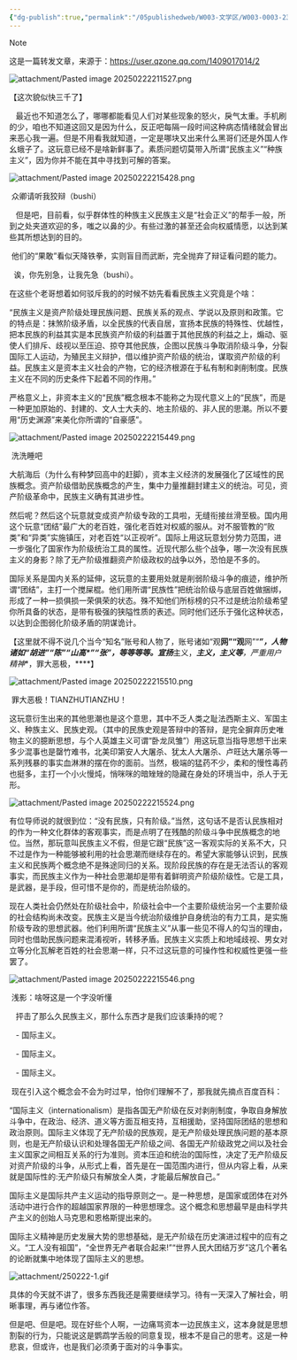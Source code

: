 ```yaml
---
{"dg-publish":true,"permalink":"/05publishedweb/W003-文学区/W003-0003-230522我为什么反……-鳳太皇/","noteIcon":"","created":"2025-02-22T21:01:28.257+08:00","updated":"2025-02-22T21:57:02.278+08:00"}
---
```



> [!NOTE]
> 这是一篇转发文章，来源于：https://user.qzone.qq.com/1409017014/2

![attachment/Pasted image 20250222211527.png](/img/user/05publishedweb/W003-%E6%96%87%E5%AD%A6%E5%8C%BA/attachment/Pasted%20image%2020250222211527.png)

【这次貌似快三千了】

   最近也不知道怎么了，哪哪都能看见人们对某些现象的怒火，戾气太重。手机刷的少，咱也不知道这回又是因为什么，反正吧每隔一段时间这种病态情绪就会冒出来恶心我一遍。但是不用看我就知道，一定是哪块又出来什么黑哥们还是外国人作幺蛾子了。这玩意已经不是啥新鲜事了。素质问题切莫带入所谓“民族主义”“种族主义”，因为你并不能在其中寻找到可解的答案。

  

![attachment/Pasted image 20250222215428.png](/img/user/05publishedweb/W003-%E6%96%87%E5%AD%A6%E5%8C%BA/attachment/Pasted%20image%2020250222215428.png)

 众卿请听我狡辩（bushi）

   但是吧，目前看，似乎群体性的种族主义民族主义是“社会正义”的帮手一般，所到之处夹道欢迎的多，嗤之以鼻的少。有些过激的甚至还会向权威情愿，以达到某些其所想达到的目的。

 他们的“果敢”看似天降铁拳，实则盲目而武断，完全抛弃了辩证看问题的能力。

  诶，你先别急，让我先急（bushi）。

在这些个老哥想着如何驳斥我的的时候不妨先看看民族主义究竟是个啥：

  

“民族主义是资产阶级处理民族问题、民族关系的观点、学说以及原则和政策。它的特点是：抹煞阶级矛盾，以全民族的代表自居，宣扬本民族的特殊性、优越性，把本民族的利益其实是本民族资产阶级的利益置于其他民族的利益之上，煽动、驱使人们排斥、歧视以至压迫、掠夺其他民族，企图以民族斗争取消阶级斗争，分裂国际工人运动，为殖民主义辩护，借以维护资产阶级的统治，谋取资产阶级的利益。民族主义是资本主义社会的产物，它的经济根源在于私有制和剥削制度。民族主义在不同的历史条件下起着不同的作用。”

  

严格意义上，非资本主义的“民族”概念根本不能称之为现代意义上的“民族”，而是一种更加原始的、封建的、文人士大夫的、地主阶级的、非人民的思潮。所以不要用“历史渊源”来美化你所谓的“自豪感”。

![attachment/Pasted image 20250222215449.png](/img/user/05publishedweb/W003-%E6%96%87%E5%AD%A6%E5%8C%BA/attachment/Pasted%20image%2020250222215449.png)

 洗洗睡吧

大航海后（为什么有种梦回高中的赶脚），资本主义经济的发展强化了区域性的民族概念。资产阶级借助民族概念的产生，集中力量推翻封建主义的统治。可见，资产阶级革命中，民族主义确有其进步性。

然后呢？然后这个玩意就变成资产阶级专政的工具啦，无缝衔接丝滑至极。国内用这个玩意“团结”最广大的老百姓，强化老百姓对权威的服从。对不服管教的“败类”和“异类”实施镇压，对老百姓“以正视听”。国际上用这玩意划分势力范围，进一步强化了国家作为阶级统治工具的属性。近现代那么些个战争，哪一次没有民族主义的身影？除了无产阶级推翻资产阶级政权的战争以外，恐怕是不多的。

国际关系是国内关系的延伸，这玩意的主要用处就是削弱阶级斗争的痕迹，维护所谓“团结”，主打一个搅屎棍。他们用所谓“民族性”把统治阶级与底层百姓做捆绑，形成了一种一损俱损一荣俱荣的状态。殊不知他们所标榜的只不过是统治阶级希望你所具备的状态，是带有极强的狭隘性质的表述。同时他们还乐于强化这种状态，以达到企图弱化阶级矛盾的阴谋诡计。

【这里就不得不说几个当今“知名”账号和人物了，账号诸如“观**网”“观**网”“*****”，人物诸如“胡*进”“陈*”“山高*”“张**”，等等等等。宣扬***主义，***主义，**主义等****，严重**用户精神**，罪大恶极，****】

![attachment/Pasted image 20250222215510.png](/img/user/05publishedweb/W003-%E6%96%87%E5%AD%A6%E5%8C%BA/attachment/Pasted%20image%2020250222215510.png)

 罪大恶极！TIANZHUTIANZHU！

这玩意衍生出来的其他思潮也是这个意思，其中不乏人类之耻法西斯主义、军国主义、种族主义、民族史观。（其中的民族史观是答辩中的答辩，是完全摒弃历史唯物主义的臆断思想，与个人英雄主义可谓“卧龙凤雏”）用这玩意当指导思想干出来多少混事也是罄竹难书，北美印第安人大屠杀、犹太人大屠杀、卢旺达大屠杀等一系列残暴的事实血淋淋的摆在你的面前。当然，极端的猛药不少，柔和的慢性毒药也挺多，主打一个小火慢炖，悄咪咪的暗矬矬的隐藏在身处的环境当中，杀人于无形。

  

![attachment/Pasted image 20250222215524.png](/img/user/05publishedweb/W003-%E6%96%87%E5%AD%A6%E5%8C%BA/attachment/Pasted%20image%2020250222215524.png)

有位导师说的就很到位：“没有民族，只有阶级。”当然，这句话不是否认民族相对的作为一种文化群体的客观事实，而是点明了在残酷的阶级斗争中民族概念的地位。当然，那玩意叫民族主义不假，但是它跟“民族”这一客观实际的关系不大，只不过是作为一种能够被利用的社会思潮而继续存在的。希望大家能够认识到，民族主义和民族两个概念绝不是殊途同归的关系。现阶段民族的存在是无法否认的客观事实，而民族主义作为一种社会思潮却是带有着鲜明资产阶级阶级性。它是工具，是武器，是手段，但可惜不是你的，而是统治阶级的。

现在人类社会仍然处在阶级社会中，阶级社会中一个主要阶级统治另一个主要阶级的社会结构尚未改变。民族主义是当今统治阶级维护自身统治的有力工具，是实施阶级专政的思想武器。他们利用所谓“民族主义”从事一些见不得人的勾当的理由，同时也借助民族问题来混淆视听，转移矛盾。民族主义实质上和地域歧视、男女对立等分化瓦解老百姓的社会思潮一样，只不过这玩意的可操作性和权威性更强一些罢了。

  

![attachment/Pasted image 20250222215546.png](/img/user/05publishedweb/W003-%E6%96%87%E5%AD%A6%E5%8C%BA/attachment/Pasted%20image%2020250222215546.png)

 浅影：啥呀这是一个字没听懂

   抨击了那么久民族主义，那什么东西才是我们应该秉持的呢？

   - 国际主义。

   - 国际主义。

   - 国际主义。

 现在引入这个概念会不会为时过早，怕你们理解不了，那我就先摘点百度百科：

  

“国际主义（internationalism）是指各国无产阶级在反对剥削制度，争取自身解放斗争中，在政治、经济、道义等方面互相支持，互相援助，坚持国际团结的思想和政治原则。国际主义体现了无产阶级的民族观，是无产阶级处理民族问题的基本原则，也是无产阶级认识和处理各国无产阶级之间、各国无产阶级政党之间以及社会主义国家之间相互关系的行为准则。资本压迫和统治的国际性，决定了无产阶级反对资产阶级的斗争，从形式上看，首先是在一国范围内进行，但从内容上看，从来就是国际性的:无产阶级只有解放全人类，才能最后解放自己。”

  

国际主义是国际共产主义运动的指导原则之一。是一种思想，是国家或团体在对外活动中进行合作的超越国家界限的一种思想理念。这个概念和思想最早是由科学共产主义的创始人马克思和恩格斯提出来的。

国际主义精神是历史发展大势的思想基础，是无产阶级在历史演进过程中的应有之义。“工人没有祖国”，“全世界无产者联合起来!”“世界人民大团结万岁”这几个著名的论断就集中地体现了国际主义的思想。


![attachment/250222-1.gif](/img/user/05publishedweb/W003-%E6%96%87%E5%AD%A6%E5%8C%BA/attachment/250222-1.gif)

具体的今天就不讲了，很多东西我还是需要继续学习。待有一天深入了解社会，明晰事理，再与诸位作答。

但是吧、但是吧。现在好些个人啊，一边痛骂资本一边民族主义，这本身就是思想割裂的行为，只能说这是鹦鹉学舌般的同意复现，根本不是自己的思考。这是一种悲哀，但或许，也是我们必须勇于面对的斗争事实。


